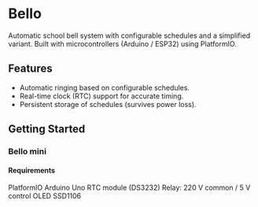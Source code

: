 # Bello
Automatic school bell system with configurable schedules and a simplified variant.
Built with microcontrollers (Arduino / ESP32) using PlatformIO.

## Features
- Automatic ringing based on configurable schedules.
- Real-time clock (RTC) support for accurate timing.
- Persistent storage of schedules (survives power loss).

## Getting Started
### Bello mini
#### Requirements
PlatformIO
Arduino Uno
RTC module (DS3232)
Relay: 220 V common / 5 V control
OLED SSD1106
